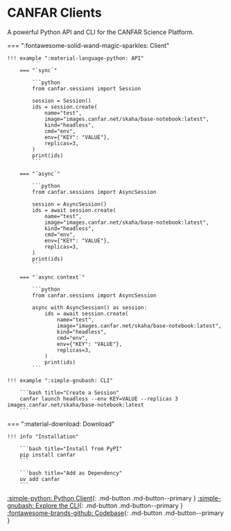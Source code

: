 # CANFAR Clients

A powerful Python API and CLI for the CANFAR Science Platform.

=== ":fontawesome-solid-wand-magic-sparkles: Client"

    !!! example ":material-language-python: API"

        === "`sync`"

            ```python
            from canfar.sessions import Session

            session = Session()
            ids = session.create(
                name="test",
                image="images.canfar.net/skaha/base-notebook:latest",
                kind="headless",
                cmd="env",
                env={"KEY": "VALUE"},
                replicas=3,
            )
            print(ids)
            ```

        === "`async`"

            ```python
            from canfar.sessions import AsyncSession
            
            session = AsyncSession()
            ids = await session.create(
                name="test",
                image="images.canfar.net/skaha/base-notebook:latest",
                kind="headless",
                cmd="env",
                env={"KEY": "VALUE"},
                replicas=3,
            )
            print(ids)
            ```
        
        === "`async context`"

            ```python
            from canfar.sessions import AsyncSession
            
            async with AsyncSession() as session:
                ids = await session.create(
                    name="test",
                    image="images.canfar.net/skaha/base-notebook:latest",
                    kind="headless",
                    cmd="env",
                    env={"KEY": "VALUE"},
                    replicas=3,
                )
                print(ids)
            ```

    !!! example ":simple-gnubash: CLI"

        ```bash title="Create a Session"
        canfar launch headless --env KEY=VALUE --replicas 3 images.canfar.net/skaha/base-notebook:latest 
        ```

=== ":material-download: Download"

    !!! info "Installation"

        ```bash title="Install from PyPI"
        pip install canfar
        ```

        ```bash title="Add as Dependency"
        uv add canfar
        ```

[:simple-python: Python Client](quick-start.md){: .md-button .md-button--primary }
[:simple-gnubash: Explore the CLI](../cli/quick-start.md){: .md-button .md-button--primary }
[:fontawesome-brands-github: Codebase](https://github.com/opencadc/canfar){: .md-button .md-button--primary }